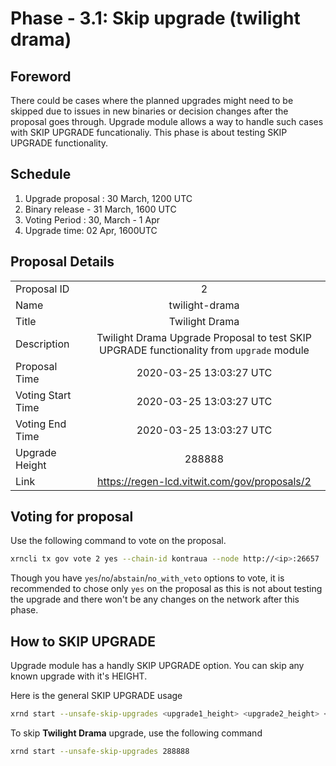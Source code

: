 # Phase - 3.1: Skip upgrade (**twilight drama**)

## Foreword
There could be cases where the planned upgrades might need to be skipped due to issues in new binaries or decision changes after the proposal goes through. Upgrade module allows a way to handle such cases with SKIP UPGRADE funcationaliy. This phase is about testing SKIP UPGRADE functionality.

## Schedule
1. Upgrade proposal : 30 March, 1200 UTC
2. Binary release - 31 March, 1600 UTC
3. Voting Period : 30, March - 1 Apr
4. Upgrade time: 02 Apr, 1600UTC

## Proposal Details
|    |            |
|----------|:-------------:|
| Proposal ID |  2 |
| Name |    twilight-drama   |
| Title | Twilight Drama | 
| Description | Twilight Drama Upgrade Proposal to test SKIP UPGRADE functionality from `upgrade` module
| Proposal Time | 2020-03-25 13:03:27 UTC |
| Voting Start Time | 2020-03-25 13:03:27 UTC |
| Voting End Time | 2020-03-25 13:03:27 UTC |
| Upgrade Height | 288888 |
| Link | https://regen-lcd.vitwit.com/gov/proposals/2 |   



## Voting for proposal

Use the following command to vote on the proposal.
```sh
xrncli tx gov vote 2 yes --chain-id kontraua --node http://<ip>:26657
```

Though you have `yes`/`no`/`abstain`/`no_with_veto` options to vote, it is recommended to chose only `yes` on the proposal as this is not about testing the upgrade and there won't be any changes on the network after this phase.

## How to SKIP UPGRADE

Upgrade module has a handly SKIP UPGRADE option. You can skip any known upgrade with it's HEIGHT.

Here is the general SKIP UPGRADE usage
```sh
xrnd start --unsafe-skip-upgrades <upgrade1_height> <upgrade2_height> <upgrade3_height>
```

To skip **Twilight Drama** upgrade, use the following command

```sh
xrnd start --unsafe-skip-upgrades 288888
```

